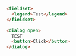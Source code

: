 ```html
<fieldset>
  <legend>Test</legend>
</fieldset>
```

```html
<dialog open>
  TEST
  <button>Click</button>
</dialog>
```

